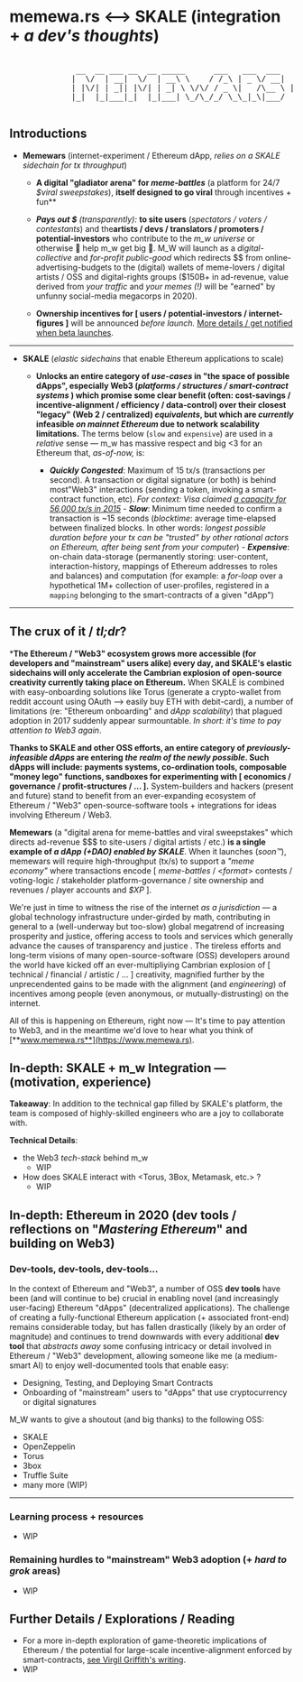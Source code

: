 # memewa.rs <--> SKALE  (integration + *a dev's thoughts*)
<pre>                           
			  __  __ ___ __  __ _____      ___   ___  ___     _     ___ _  __   _   _    ___ 
			 |  \/  | __|  \/  | __\ \    / /_\ | _ \/ __|  _| |_  / __| |/ /  /_\ | |  | __|
			 | |\/| | _|| |\/| | _| \ \/\/ / _ \|   /\__ \ |_   _| \__ \ ' <  / _ \| |__| _| 
			 |_|  |_|___|_|  |_|___| \_/\_/_/ \_\_|_\|___/   |_|   |___/_|\_\/_/ \_\____|___|
                 
</pre>
**Introductions**
---
- 	**Memewars** (internet-experiment / Ethereum dApp, *relies on a SKALE sidechain for tx throughput*) 

	-  **A digital "gladiator arena" for *meme-battles*** (a platform for 24/7 *$viral sweepstakes*), **itself designed to go viral** through incentives + fun**
	
	- ***Pays out $** (transparently):* **to site users** (*spectators / voters / contestants*) and  the**artists / devs / translators / promoters / potential-investors** who contribute to the *m_w universe* or otherwise 🚀 help m_w get big 🚀. M_W will launch as a *digital-collective* and *for-profit public-good* which redirects $$ from online-advertising-budgets to the (digital) wallets of meme-lovers / digital artists / OSS and digital-rights groups ($150B+ in ad-revenue, value derived from *your traffic* and *your memes (!)* will be "earned" by unfunny social-media megacorps in 2020).
	-  **Ownership incentives for [ users / potential-investors / internet-figures ]** will be announced *before launch.*  [More details / get notified when beta launches](https://trello.com/b/gLY2a5Zc/wwwmemewars).

		

---

	
- **SKALE** (*elastic* *sidechains* that enable Ethereum applications to scale)

	-  **Unlocks an entire category of *use-cases* in "the space of possible dApps", especially Web3 (*platforms / structures / smart-contract systems* ) which promise some clear benefit (often: cost-savings / incentive-alignment / efficiency / data-control) over their closest "legacy" (Web 2 / centralized) *equivalents*, but which are *currently* infeasible *on mainnet Ethereum* due to network scalability limitations.** The terms below (`slow` and `expensive`) are used in a *relative* sense — m_w has massive respect and big <3 for an Ethereum that, *as-of-now,* is:
	
		-    ***Quickly Congested***: Maximum of 15  tx/s (transactions per second). A transaction or digital signature (or both) is behind most"Web3" interactions (sending a token, invoking a smart-contract function, etc).   *For context: Visa claimed [a capacity for 56,000 tx/s in 2015](https://usa.visa.com/dam/VCOM/download/corporate/media/visa-fact-sheet-Jun2015.pdf)*
			-   ***Slow***: Minimum time needed to confirm a transaction is ~15 seconds (*blocktime*: average time-elapsed between finalized blocks. In other words: *longest possible duration before your tx can be "trusted" by other rational actors on Ethereum, after being sent from your computer*)
			- ***Expensive***: on-chain data-storage (permanently storing: user-content, interaction-history, mappings of Ethereum addresses to roles and balances) and computation (for example: a *for-loop* over a hypothetical 1M+ collection of user-profiles, registered in a `mapping` belonging to the smart-contracts of a given "dApp") 

---
**The crux of it / *tl;dr*?**
---

***The Ethereum / "Web3" ecosystem grows more accessible (for developers and "mainstream" users alike) every day, and SKALE's elastic sidechains will only accelerate the Cambrian explosion of open-source creativity currently taking place on Ethereum.** When SKALE is combined with easy-onboarding solutions like Torus (generate a crypto-wallet from reddit account using OAuth --> easily buy ETH with debit-card), a number of limitations (re: "Ethereum onboarding" and *dApp scalability*) that plagued adoption in 2017 suddenly appear surmountable. *In short: it's time to pay attention to Web3 again*.

**Thanks to SKALE and other OSS efforts, an entire category of *previously-infeasible dApps* are entering *the realm of the newly possible*. Such dApps will include: payments systems, co-ordination tools,  composable "money lego" functions,  sandboxes for experimenting with [ economics / governance / profit-structures / ... ].**  System-builders and hackers (present and future) stand to benefit from an ever-expanding ecosystem of Ethereum / "Web3" open-source-software tools + integrations for ideas involving Ethereum / Web3.
  
**Memewars** (a "digital arena for meme-battles and viral sweepstakes"  which directs ad-revenue $$$ to site-users / digital artists / etc.) **is  a single example of *a dApp (+DAO) enabled by SKALE***. When it launches (*soon™*), memewars will require high-throughput (tx/s) to support a *"meme economy"* where transactions encode [ *meme-battles* / <_format_> contests / voting-logic / stakeholder platform-governance / site ownership and revenues / player accounts and *$XP* ].

  



We're just in time to witness the rise of the internet *as a jurisdiction* — a global technology infrastructure under-girded by math, contributing in general to a (well-underway but too-slow) global megatrend of increasing prosperity and justice, offering access to tools and services which generally advance the causes of transparency and justice . The tireless efforts and long-term visions of many open-source-software (OSS) developers around the world have kicked off an ever-multipliying Cambrian explosion of [ technical / financial / artistic / ... ] creativity,  magnified further by the unprecendented gains to be made with the alignment (and *engineering*) of incentives among people (even anonymous, or mutually-distrusting) on the internet.

 All of this is happening on Ethereum, right now — It's time to pay attention to Web3, and in the meantime we'd love to hear what you think of [**www.memewa.rs**](https://www.memewa.rs). 


## In-depth: SKALE + m_w Integration — (motivation, experience) 

**Takeaway**: In addition to the technical gap filled by SKALE's platform, the team is composed of highly-skilled engineers who are a joy to collaborate with.  

**Technical Details**:
- the Web3 *tech-stack* behind m_w
	- WIP
- How does SKALE interact with <Torus, 3Box, Metamask, etc.> ?
	- WIP 

## In-depth: Ethereum in 2020 (dev tools / reflections on "*Mastering Ethereum*" and building on Web3)

### Dev-tools, dev-tools, dev-tools...
In the context of Ethereum and "Web3", a number of OSS **dev tools** have been (and will continue to be) crucial in enabling novel (and increasingly user-facing) Ethereum "dApps" (decentralized applications). The challenge of creating a fully-functional Ethereum application (+ associated front-end) remains considerable today, but has fallen drastically (likely by an order of magnitude) and continues to trend downwards with every additional **dev tool** that *abstracts away* some confusing intricacy or detail involved in Ethereum / "Web3" development, allowing someone like me (a medium-smart AI) to enjoy well-documented tools that enable easy:

 - Designing, Testing, and Deploying Smart Contracts
 - Onboarding of "mainstream" users to "dApps" that use cryptocurrency or digital signatures

M_W wants to give a shoutout (and big thanks) to the following OSS:
  - SKALE
  - OpenZeppelin
  - Torus 
  - 3box
  - Truffle Suite
  - many more (WIP)
---


### Learning process + resources 
- WIP


### Remaining hurdles to "mainstream" Web3 adoption (+ *hard to grok* areas) 
- WIP

## Further Details / Explorations / Reading

- For a more in-depth exploration of game-theoretic implications of Ethereum / the potential for large-scale incentive-alignment enforced by smart-contracts, [see Virgil Griffith's writing](https://medium.com/@virgilgr/ethereum-is-game-changing-technology-literally-d67e01a01cf8).
- WIP
